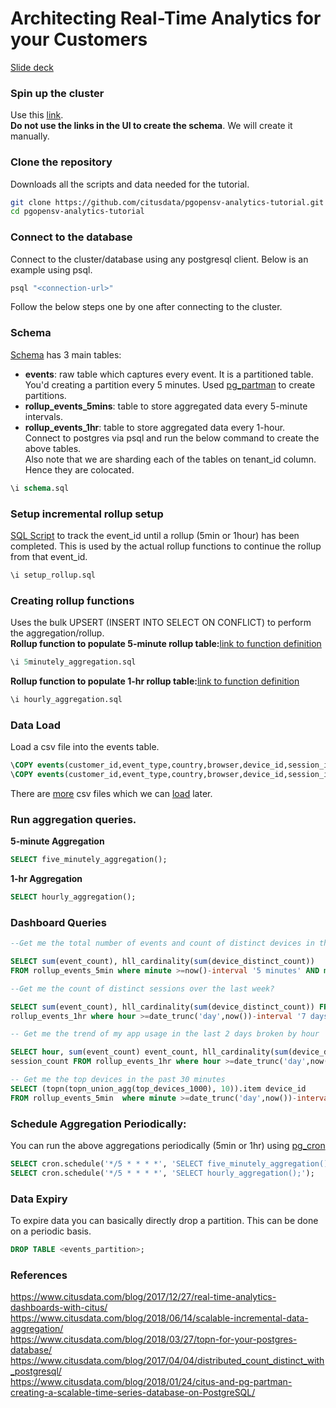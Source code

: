 # Architecting Real-Time Analytics for your Customers

[Slide deck](https://docs.google.com/presentation/d/1294AeJ1EZXN6Ae1URD4DqW-ekHIc977atQoMDQnJc_M/edit?usp=sharing)

### Spin up the cluster
Use this [link](http://bit.ly/citustutorial). <br />
**Do not use the links in the UI to create the schema**. We will create it manually.

### Clone the repository
Downloads all the scripts and data needed for the tutorial.
  ```bash
  git clone https://github.com/citusdata/pgopensv-analytics-tutorial.git
  cd pgopensv-analytics-tutorial 
  ```
### Connect to the database
Connect to the cluster/database using any postgresql client. Below is an example using psql.
```bash
psql "<connection-url>"

```
Follow the below steps one by one after connecting to the cluster.

### Schema
[Schema](schema.sql) has 3 main tables:
* **events**: raw table which captures every event. It is a partitioned table. You'd creating a partition every 5 minutes. Used [pg\_partman](https://www.citusdata.com/blog/2018/01/24/citus-and-pg-partman-creating-a-scalable-time-series-database-on-PostgreSQL/) to create partitions.
* **rollup\_events_5mins**: table to store aggregated data every 5-minute intervals.
* **rollup\_events_1hr**:   table to store aggregated data every 1-hour. <br />
Connect to postgres via psql and run the below command to create the above tables. <br />
Also note that we are sharding each of the tables on tenant\_id column. Hence they are colocated. <br />
```sql
\i schema.sql
```

### Setup incremental rollup setup
[SQL Script](setup_rollup.sql) to track the event\_id until a rollup (5min or 1hour) has been completed. This is used by the actual
rollup functions to continue the rollup from that event\_id.
```sql
\i setup_rollup.sql
```

### Creating rollup functions
Uses the bulk UPSERT (INSERT INTO SELECT ON CONFLICT) to perform the aggregation/rollup.<br />
**Rollup function to populate 5-minute rollup table:**[link to function definition](5minutely_aggregation.sql) <br />
```sql
\i 5minutely_aggregation.sql
```
**Rollup function to populate 1-hr rollup table:**[link to function definition](hourly_aggregation.sql)<br />
```sql
\i hourly_aggregation.sql
```

### Data Load
Load a csv file into the events table.
```sql
\COPY events(customer_id,event_type,country,browser,device_id,session_id) FROM data/1.csv WITH (FORMAT CSV,HEADER TRUE);
\COPY events(customer_id,event_type,country,browser,device_id,session_id) FROM data/2.csv WITH (FORMAT CSV,HEADER TRUE);
```
There are [more](data) csv files which we can [load](copy.sql) later.

### Run aggregation queries.
**5-minute Aggregation**
```sql
SELECT five_minutely_aggregation();
```
**1-hr Aggregation**
```sql
SELECT hourly_aggregation();
```

### Dashboard Queries
```sql
--Get me the total number of events and count of distinct devices in the last 5 minutes?

SELECT sum(event_count), hll_cardinality(sum(device_distinct_count)) 
FROM rollup_events_5min where minute >=now()-interval '5 minutes' AND minute <=now() AND customer_id=1;

--Get me the count of distinct sessions over the last week?

SELECT sum(event_count), hll_cardinality(sum(device_distinct_count)) FROM 
rollup_events_1hr where hour >=date_trunc('day',now())-interval '7 days' AND hour <=now() AND customer_id=1;

-- Get me the trend of my app usage in the last 2 days broken by hour

SELECT hour, sum(event_count) event_count, hll_cardinality(sum(device_distinct_count)) device_count, hll_cardinality(sum(session_distinct_count)) 
session_count FROM rollup_events_1hr where hour >=date_trunc('day',now())-interval '2 days' AND hour <=now() AND customer_id=1 GROUP BY hour;

-- Get me the top devices in the past 30 minutes
SELECT (topn(topn_union_agg(top_devices_1000), 10)).item device_id
FROM rollup_events_5min  where minute >=date_trunc('day',now())-interval '30 minutes' AND minute <=now() AND customer_id=2;

```

### Schedule Aggregation Periodically: 
You can run the above aggregations periodically (5min or 1hr) using [pg\_cron](https://github.com/citusdata/pg_cron)
```sql
SELECT cron.schedule('*/5 * * * *', 'SELECT five_minutely_aggregation();');
SELECT cron.schedule('*/5 * * * *', 'SELECT hourly_aggregation();');
```

### Data Expiry
To expire data you can basically directly drop a partition. This can be done on a periodic basis.
```sql
DROP TABLE <events_partition>;
```

### References
https://www.citusdata.com/blog/2017/12/27/real-time-analytics-dashboards-with-citus/ <br />
https://www.citusdata.com/blog/2018/06/14/scalable-incremental-data-aggregation/ <br />
https://www.citusdata.com/blog/2018/03/27/topn-for-your-postgres-database/ <br />
https://www.citusdata.com/blog/2017/04/04/distributed_count_distinct_with_postgresql/ <br />
https://www.citusdata.com/blog/2018/01/24/citus-and-pg-partman-creating-a-scalable-time-series-database-on-PostgreSQL/ <br />
